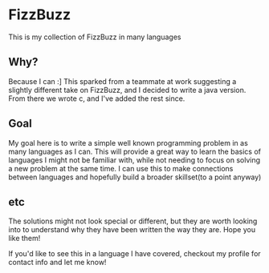 # FizzBuzz

This is my collection of FizzBuzz in many languages

## Why?
Because I can :] This sparked from a teammate at work suggesting a slightly different take on FizzBuzz, and I decided to write a java version. From there we wrote c, and I've added the rest since.

## Goal
My goal here is to write a simple well known programming problem in as many languages as I can. This will provide a great way to learn the basics of languages I might not be familiar with, while not needing to focus on solving a new problem at the same time. I can use this to make connections between languages and hopefully build a broader skillset(to a point anyway)

## etc
The solutions might not look special or different, but they are worth looking into to understand why they have been written the way they are. Hope you like them!

If you'd like to see this in a language I have covered, checkout my profile for contact info and let me know!
